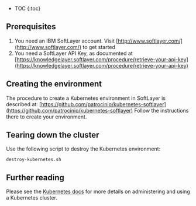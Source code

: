 ---
---

* TOC
{:toc}

## Prerequisites

1. You need an IBM SoftLayer account. Visit [http://www.softlayer.com/](http://www.softlayer.com/) to get started
2. You need a SoftLayer API Key, as documented at [https://knowledgelayer.softlayer.com/procedure/retrieve-your-api-key](https://knowledgelayer.softlayer.com/procedure/retrieve-your-api-key)


## Creating the environment


The procedure to create a Kubernetes environment in SoftLayer is described at:
[https://github.com/patrocinio/kubernetes-softlayer](https://github.com/patrocinio/kubernetes-softlayer)
Follow the instructions there to create your environment.


## Tearing down the cluster

Use the following script to destroy the Kubernetes environment:

```shell
destroy-kubernetes.sh
```

## Further reading

Please see the [Kubernetes docs](/docs/) for more details on administering
and using a Kubernetes cluster.